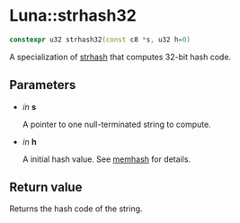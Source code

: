 # Luna::strhash32

```c++
constexpr u32 strhash32(const c8 *s, u32 h=0)
```

A specialization of [strhash](group___runtime_hash_1ga6afb7f86bb77e6fb15015e072e64d7f5.md) that computes 32-bit hash code. 

## Parameters
* *in* **s**

    A pointer to one null-terminated string to compute. 

* *in* **h**

    A initial hash value. See [memhash](group___runtime_hash_1gae0c40164557e718d6ee7b7c613210075.md) for details. 

## Return value
Returns the hash code of the string. 

